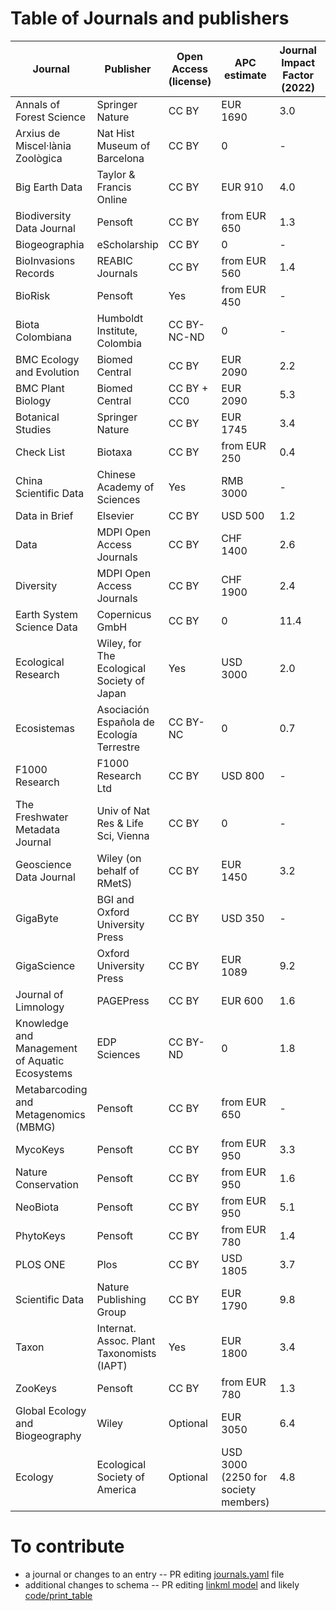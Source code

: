# Table of Journals and publishers

<!-- BEGIN TABLE -->
| Journal | Publisher | Open Access (license) | APC estimate | Journal Impact Factor (2022) | Scopus CiteScore (2022) | Paper types |
|---------|-----------|-----------------------|--------------|-----------------------------|-------------------------|-------------|
| Annals of Forest Science | Springer Nature | CC BY | EUR 1690 | 3.0 | 6.4 | DataPaper |
| Arxius de Miscel·lània Zoològica | Nat Hist Museum of Barcelona | CC BY | 0 | - | 1 | DataPaper |
| Big Earth Data | Taylor & Francis Online | CC BY | EUR 910 | 4.0 | 8 | DataPaper |
| Biodiversity Data Journal | Pensoft | CC BY | from EUR 650 | 1.3 | 2.1 | DataPaper |
| Biogeographia | eScholarship | CC BY | 0 | - | 1.9 | DataPaper |
| BioInvasions Records | REABIC Journals | CC BY | from EUR 560 | 1.4 | 2.7 | DataPaper |
| BioRisk | Pensoft | Yes | from EUR 450 | - | 0.6 | DataPaper |
| Biota Colombiana | Humboldt Institute, Colombia | CC BY-NC-ND | 0 | - | 1 | DataPaper |
| BMC Ecology and Evolution | Biomed Central | CC BY | EUR 2090 | 2.2 | 5.8 | DataPaper |
| BMC Plant Biology | Biomed Central | CC BY + CC0 | EUR 2090 | 5.3 | 8.7 | DataPaper |
| Botanical Studies | Springer Nature | CC BY | EUR 1745 | 3.4 | 4.8 | DataPaper |
| Check List | Biotaxa | CC BY | from EUR 250 | 0.4 | 1.1 | DataPaper |
| China Scientific Data | Chinese Academy of Sciences | Yes | RMB 3000 | - | - | DataPaper |
| Data in Brief | Elsevier | CC BY | USD 500 | 1.2 | 2.6 | DataPaper |
| Data | MDPI Open Access Journals | CC BY | CHF 1400 | 2.6 | 4.6 | DataPaper |
| Diversity | MDPI Open Access Journals | CC BY | CHF 1900 | 2.4 | 3.1 | DataPaper |
| Earth System Science Data | Copernicus GmbH | CC BY | 0 | 11.4 | 14.9 | DataPaper |
| Ecological Research | Wiley, for The Ecological Society of Japan | Yes | USD 3000 | 2.0 | 4.1 | DataPaper |
| Ecosistemas | Asociación Española de Ecología Terrestre | CC BY-NC | 0 | 0.7 | 1.6 | DataPaper |
| F1000 Research | F1000 Research Ltd | CC BY | USD 800 | - | 3.6 | DataPaper |
| The Freshwater Metadata Journal | Univ of Nat Res & Life Sci, Vienna | CC BY | 0 | - | - | DataPaper |
| Geoscience Data Journal | Wiley (on behalf of RMetS) | CC BY | EUR 1450 | 3.2 | 6.2 | DataPaper |
| GigaByte | BGI and Oxford University Press | CC BY | USD 350 | - | - | DataPaper |
| GigaScience | Oxford University Press | CC BY | EUR 1089 | 9.2 | 13.7 | DataPaper |
| Journal of Limnology | PAGEPress | CC BY | EUR 600 | 1.6 | 2.8 | DataPaper |
| Knowledge and Management of Aquatic Ecosystems | EDP Sciences | CC BY-ND | 0 | 1.8 | 3.6 | DataPaper |
| Metabarcoding and Metagenomics (MBMG) | Pensoft | CC BY | from EUR 650 | - | 5 | DataPaper |
| MycoKeys | Pensoft | CC BY | from EUR 950 | 3.3 | 5.8 | DataPaper |
| Nature Conservation | Pensoft | CC BY | from EUR 950 | 1.6 | 4.5 | DataPaper |
| NeoBiota | Pensoft | CC BY | from EUR 950 | 5.1 | 7.7 | DataPaper |
| PhytoKeys | Pensoft | CC BY | from EUR 780 | 1.4 | 2.2 | DataPaper |
| PLOS ONE | Plos | CC BY | USD 1805 | 3.7 | 6 | DataPaper |
| Scientific Data | Nature Publishing Group | CC BY | EUR 1790 | 9.8 | 11.2 | DataPaper |
| Taxon | Internat. Assoc. Plant Taxonomists (IAPT) | Yes | EUR 1800 | 3.4 | 3.8 | DataPaper |
| ZooKeys | Pensoft | CC BY | from EUR 780 | 1.3 | 2.7 | DataPaper |
| Global Ecology and Biogeography | Wiley | Optional | EUR 3050 | 6.4 | 10.8 | DataPaper |
| Ecology | Ecological Society of America | Optional | USD 3000 (2250 for society members) | 4.8 | 8.7 | DataPaper |
<!-- END TABLE -->

# To contribute

- a journal or changes to an entry -- PR editing [journals.yaml](./journals.yaml) file
- additional changes to schema -- PR editing [linkml model](./code/linkml/journals.yaml) and likely [code/print_table](code/print_table)
